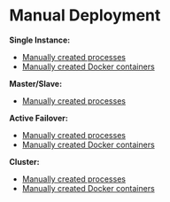 Manual Deployment
=================
 
**Single Instance:**

- [Manually created processes](../SingleInstance/ManualStart.md)
- [Manually created Docker containers](../SingleInstance/ManualStart.md#manual-start-in-docker)

**Master/Slave:**

- [Manually created processes](../MasterSlave/ManualStart.md)

**Active Failover:**

- [Manually created processes](../ActiveFailover/ManualStart.md)
- [Manually created Docker containers](../ActiveFailover/ManualStart.md#manual-start-in-docker)

**Cluster:**

- [Manually created processes](../Cluster/ManualStart.md)
- [Manually created Docker containers](../Cluster/ManualStart.md#manual-start-in-docker)
 
